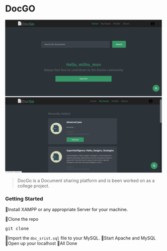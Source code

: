 # DocGO
![](miscellaneous/screenshot.png)
![](miscellaneous/screenshot2.png)

> DocGo is a Document sharing platform and is been worked on as a college project.

### Getting Started

🔹Install XAMPP or any appropriate Server for your machine.

🔹Clone the repo
<pre>git clone </pre>
🔹Import the <code>doc_srist.sql</code> file to your MySQL.
🔹Start Apache and MySQL
🔹Open up your localhost
🔹All Done
